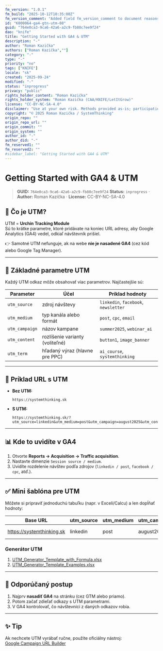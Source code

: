 ```yaml
---
fm_version: "1.0.1"
fm_build: "2025-10-12T10:35:00Z"
fm_version_comment: "Added field fm_version_comment to document reasons for FM updates"
id: "K000064-ga4-gtn-utm-08"
guid: "764e0ca3-9ca6-42a6-a2c9-fb80c7ee9f24"
dao: "knife"
title: "Getting Started with GA4 & UTM"
description: "-"
author: "Roman Kazička"
authors: ["Roman Kazička",""]
category: "-"
type: "-"
priority: "no"
tags: ["KNIFE"]
locale: "sk"
created: "2025-09-24"
modified: "-"
status: "inprogress"
privacy: "public"
rights_holder_content: "Roman Kazička"
rights_holder_system: "Roman Kazička (CAA/KNIFE/LetItGrow)"
license: "CC-BY-NC-SA-4.0"
disclaimer: "Use at your own risk. Methods provided as-is; participation is voluntary and context-aware."
copyright: "© 2025 Roman Kazička / SystemThinking"
origin_repo: ""
origin_repo_url: ""
origin_commit: ""
origin_system: ""
author_id: "-"
author_did: "-"
fm_reserved1: ""
fm_reserved2: ""
#sidebar_label: "Getting Started with GA4 & UTM"
---
```

# Getting Started with GA4 & UTM

<!-- fm-visible: start -->
> **GUID:** `764e0ca3-9ca6-42a6-a2c9-fb80c7ee9f24`
> **Status:** `inprogress` · **Author:** Roman Kazička · **License:** CC-BY-NC-SA-4.0
<!-- fm-visible: end -->

## 🔎 Čo je UTM?
UTM = **Urchin Tracking Module**  
Sú to krátke parametre, ktoré pridávate na koniec URL adresy, aby Google Analytics (GA4) vedel, odkiaľ návštevník prišiel.

👉 Samotné UTM nefunguje, ak na webe **nie je nasadené GA4** (cez kód alebo Google Tag Manager).

---

## 🧩 Základné parametre UTM
Každý UTM odkaz môže obsahovať viac parametrov. Najčastejšie sú:

| Parameter         | Účel                                | Príklad hodnoty |
|-------------------|-------------------------------------|-----------------|
| `utm_source`      | zdroj návštevy                     | `linkedin`, `facebook`, `newsletter` |
| `utm_medium`      | typ kanála alebo formát             | `post`, `cpc`, `email` |
| `utm_campaign`    | názov kampane                       | `summer2025`, `webinar_ai` |
| `utm_content`     | rozlíšenie varianty (voliteľné)     | `button1`, `image_banner` |
| `utm_term`        | hľadaný výraz (hlavne pre PPC)      | `ai_course`, `systemthinking` |

---

## 📌 Príklad URL s UTM
- **Bez UTM:**  
  ```
  https://systemthinking.sk
  ```

- **S UTM:**  
  ```
  https://systemthinking.sk/?utm_source=linkedin&utm_medium=post&utm_campaign=august2025&utm_content=button1
  ```

---

## 📊 Kde to uvidíte v GA4
1. Otvorte **Reports → Acquisition → Traffic acquisition**.  
2. Nastavte dimenzie `Session source / medium`.  
3. Uvidíte rozdelenie návštev podľa zdrojov (`linkedin / post`, `facebook / cpc`, atď.).

---

## ✅ Mini šablóna pre UTM
Môžete si pripraviť jednoduchú tabuľku (napr. v Exceli/Calcu) a len dopĺňať hodnoty:

| Base URL | utm_source | utm_medium | utm_campaign | utm_content | Vygenerovaný link |
|----------|------------|------------|--------------|-------------|-------------------|
| https://systemthinking.sk | linkedin | post | august2025 | button1 | https://systemthinking.sk/?utm_source=linkedin&utm_medium=post&utm_campaign=august2025&utm_content=button1 |

### Generátor UTM 
1. [UTM_Generator_Template_with_Formula.xlsx](./UTM_Generator_Template_with_Formula.xlsx)
2. [UTM_Generator_Template_Examples.xlsx](./UTM_Generator_Template_Examples.xlsx)
---

## 🚀 Odporúčaný postup
1. Najprv **nasadiť GA4** na stránku (cez GTM alebo priamo).  
2. Potom začať zdieľať odkazy s UTM parametrami.  
3. V GA4 kontrolovať, čo návštevníci z daných odkazov robia.  

---

## ✨ Tip
Ak nechcete UTM vyrábať ručne, použite oficiálny nástroj:  
[Google Campaign URL Builder](https://ga-dev-tools.web.app/campaign-url-builder/)
